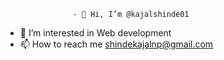                    - 👋 Hi, I’m @kajalshinde01
- 👀 I’m interested in  Web development
- 📫 How to reach me shindekajalnp@gmail.com

<!---
kajalshinde01/kajalshinde01 is a ✨ special ✨ repository because its `README.md` (this file) appears on your GitHub profile.
You can click the Preview link to take a look at your changes.
--->
